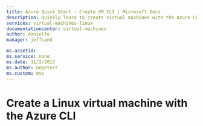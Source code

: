 ```yaml
---
title: Azure Quick Start - Create VM CLI | Microsoft Docs
description: Quickly learn to create virtual machines with the Azure CLI.
services: virtual-machines-linux
documentationcenter: virtual-machines
author: danielfe
manager: jeffsand

ms.assetid: 
ms.service: none
ms.date: 11/2/2017
ms.author: nepeters
ms.custom: mvc
---
```


# Create a Linux virtual machine with the Azure CLI